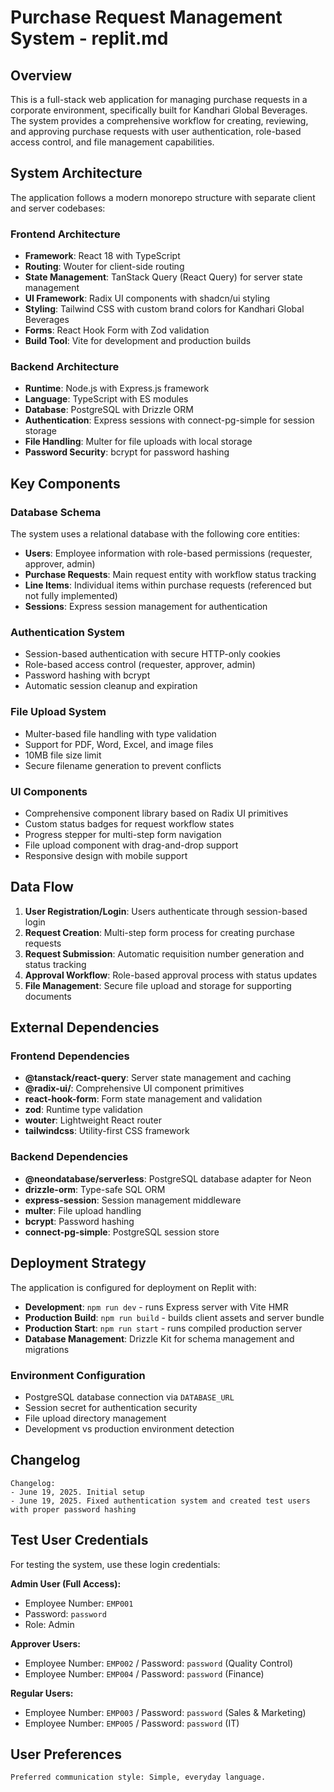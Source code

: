 # Purchase Request Management System - replit.md

## Overview

This is a full-stack web application for managing purchase requests in a corporate environment, specifically built for Kandhari Global Beverages. The system provides a comprehensive workflow for creating, reviewing, and approving purchase requests with user authentication, role-based access control, and file management capabilities.

## System Architecture

The application follows a modern monorepo structure with separate client and server codebases:

### Frontend Architecture
- **Framework**: React 18 with TypeScript
- **Routing**: Wouter for client-side routing
- **State Management**: TanStack Query (React Query) for server state management
- **UI Framework**: Radix UI components with shadcn/ui styling
- **Styling**: Tailwind CSS with custom brand colors for Kandhari Global Beverages
- **Forms**: React Hook Form with Zod validation
- **Build Tool**: Vite for development and production builds

### Backend Architecture
- **Runtime**: Node.js with Express.js framework
- **Language**: TypeScript with ES modules
- **Database**: PostgreSQL with Drizzle ORM
- **Authentication**: Express sessions with connect-pg-simple for session storage
- **File Handling**: Multer for file uploads with local storage
- **Password Security**: bcrypt for password hashing

## Key Components

### Database Schema
The system uses a relational database with the following core entities:
- **Users**: Employee information with role-based permissions (requester, approver, admin)
- **Purchase Requests**: Main request entity with workflow status tracking
- **Line Items**: Individual items within purchase requests (referenced but not fully implemented)
- **Sessions**: Express session management for authentication

### Authentication System
- Session-based authentication with secure HTTP-only cookies
- Role-based access control (requester, approver, admin)
- Password hashing with bcrypt
- Automatic session cleanup and expiration

### File Upload System
- Multer-based file handling with type validation
- Support for PDF, Word, Excel, and image files
- 10MB file size limit
- Secure filename generation to prevent conflicts

### UI Components
- Comprehensive component library based on Radix UI primitives
- Custom status badges for request workflow states
- Progress stepper for multi-step form navigation
- File upload component with drag-and-drop support
- Responsive design with mobile support

## Data Flow

1. **User Registration/Login**: Users authenticate through session-based login
2. **Request Creation**: Multi-step form process for creating purchase requests
3. **Request Submission**: Automatic requisition number generation and status tracking
4. **Approval Workflow**: Role-based approval process with status updates
5. **File Management**: Secure file upload and storage for supporting documents

## External Dependencies

### Frontend Dependencies
- **@tanstack/react-query**: Server state management and caching
- **@radix-ui/**: Comprehensive UI component primitives
- **react-hook-form**: Form state management and validation
- **zod**: Runtime type validation
- **wouter**: Lightweight React router
- **tailwindcss**: Utility-first CSS framework

### Backend Dependencies
- **@neondatabase/serverless**: PostgreSQL database adapter for Neon
- **drizzle-orm**: Type-safe SQL ORM
- **express-session**: Session management middleware
- **multer**: File upload handling
- **bcrypt**: Password hashing
- **connect-pg-simple**: PostgreSQL session store

## Deployment Strategy

The application is configured for deployment on Replit with:
- **Development**: `npm run dev` - runs Express server with Vite HMR
- **Production Build**: `npm run build` - builds client assets and server bundle
- **Production Start**: `npm run start` - runs compiled production server
- **Database Management**: Drizzle Kit for schema management and migrations

### Environment Configuration
- PostgreSQL database connection via `DATABASE_URL`
- Session secret for authentication security
- File upload directory management
- Development vs production environment detection

## Changelog

```
Changelog:
- June 19, 2025. Initial setup
- June 19, 2025. Fixed authentication system and created test users with proper password hashing
```

## Test User Credentials

For testing the system, use these login credentials:

**Admin User (Full Access):**
- Employee Number: `EMP001`
- Password: `password`
- Role: Admin

**Approver Users:**
- Employee Number: `EMP002` / Password: `password` (Quality Control)
- Employee Number: `EMP004` / Password: `password` (Finance)

**Regular Users:**
- Employee Number: `EMP003` / Password: `password` (Sales & Marketing)
- Employee Number: `EMP005` / Password: `password` (IT)

## User Preferences

```
Preferred communication style: Simple, everyday language.
```